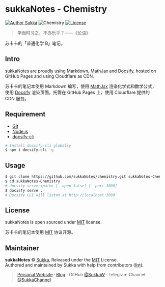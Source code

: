 # sukkaNotes - Chemistry

[![Author Sukka](https://img.shields.io/badge/Author-Sukka-b68469.svg?style=flat-square)](https://skk.moe)
![Chemistry](https://img.shields.io/badge/Subject-Chemistry-1976D2.svg?style=flat-square)
[![License](https://img.shields.io/github/license/sukkanotes/chemistry.svg?style=flat-square)](https://github.com/sukkaNotes/chemistry/blob/master/LICENSE)

> 学而时习之，不亦乐乎？——《论语》

苏卡卡的「普通化学 B」笔记。

## Intro

sukkaNotes are proudly using Markdown, [MathJax](https://www.mathjax.org/) and [Docsify](https://github.com/docsifyjs/docsify), hosted on GitHub Pages and using Cloudflare as CDN.

苏卡卡的笔记本使用 Markdown 编写，使用 [MathJax](https://www.mathjax.org/) 渲染化学式和数学公式，使用 [Docsify](https://github.com/docsifyjs/docsify) 渲染页面，托管在 GitHub Pages 上，使用 Cloudflare 提供的 CDN 服务。

## Requirement

- [Git](https://git-scm.com/)
- [Node.js](https://github.com/nodejs/node)
- [docsify-cli](https://github.com/QingWei-Li/docsify-cli)

```bash
# Install docsify-cli globally
$ npm i docsify-cli -g
```

## Usage

```bash
$ git clone https://github.com/sukkaNotes/chemistry.git sukkaNotes-Chemistry
$ cd sukkaNotes-Chemistry
# docsify serve <path> [--open false] [--port 3000]
$ docisfy serve .
# Docsify CLI will listen at http://localhost:3000
```

## License

sukkaNotes is open sourced under [MIT](https://github.com/sukkaNotes/chemistry/blob/master/LICENSE) license.

苏卡卡的笔记本使用 [MIT](https://github.com/sukkaNotes/chemistry/blob/master/LICENSE) 协议开源。

## Maintainer

**sukkaNotes** © [Sukka](https://github.com/SukkaW), Released under the [MIT](https://github.com/sukkaNotes/chemistry/blob/master/LICENSE) License.<br>
Authored and maintained by Sukka with help from contributors ([list](https://github.com/SukkaW/hexo-theme-suka/contributors)).

> [Personal Website](https://suka.moe) · [Blog](https://blog.suka.moe) · GitHub [@SukkaW](https://github.com/SukkaW) · Telegram Channel [@SukkaChannel](https://t.me/SukkaChannel)
